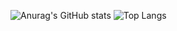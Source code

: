 
![Anurag's GitHub stats](https://github-readme-stats.vercel.app/api?username=Jobzakung&show_icons=true&theme=gruvbox)
![Top Langs](https://github-readme-stats.vercel.app/api/top-langs/?username=Jobzakung&hide_progress=false&theme=gruvbox)
<!---
Jobzakung/Jobzakung is a ✨ special ✨ repository because its `README.md` (this file) appears on your GitHub profile.
You can click the Preview link to take a look at your changes.
--->
